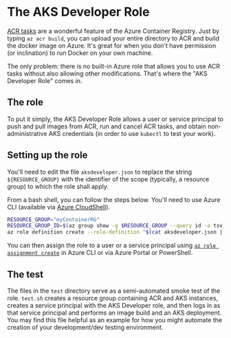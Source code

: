 # The AKS Developer Role

[ACR tasks](https://docs.microsoft.com/en-us/azure/container-registry/container-registry-tutorial-quick-task#build-in-azure-with-acr-tasks) are a wonderful feature of the Azure Container Registry. Just by typing `az acr build`, you can upload your entire directory to ACR and build the docker image on Azure. It's great for when you don't have permission (or inclination) to run Docker on your own machine.

The only problem: there is no built-in Azure role that allows you to use ACR tasks without also allowing other modifications. That's where the "AKS Developer Role" comes in.

## The role

To put it simply, the AKS Developer Role allows a user or service principal to push and pull images from ACR, run and cancel ACR tasks, and obtain non-administrative AKS credentials (in order to use `kubectl` to test your work).

## Setting up the role

You'll need to edit the file `aksdeveloper.json` to replace the string `${RESOURCE_GROUP}` with the identifier of the scope (typically, a resource group) to which the role shall apply.

From a bash shell, you can follow the steps below. You'll need to use Azure CLI (available via [Azure CloudShell](https://docs.microsoft.com/en-us/azure/cloud-shell/overview)).

```bash
RESOURCE_GROUP="myContainerRG"
RESOURCE_GROUP_ID=$(az group show -g $RESOURCE_GROUP --query id -o tsv)
az role definition create --role-definition "$(cat aksdeveloper.json | sed 's:${RESOURCE_GROUP}:'${RESOURCE_GROUP_ID}':g')"

```

You can then assign the role to a user or a service principal using [`az role assignment create`](https://docs.microsoft.com/en-us/cli/azure/role/assignment?view=azure-cli-latest#az-role-assignment-create) in Azure CLI or via Azure Portal or PowerShell.

## The test

The files in the `test` directory serve as a semi-automated smoke test of the role. `test.sh` creates a resource group containing ACR and AKS instances, creates a service principal with the AKS Developer role, and then logs in as that service principal and performs an image build and an AKS deployment. You may find this file helpful as an example for how you might automate the creation of your development/dev testing environment.
